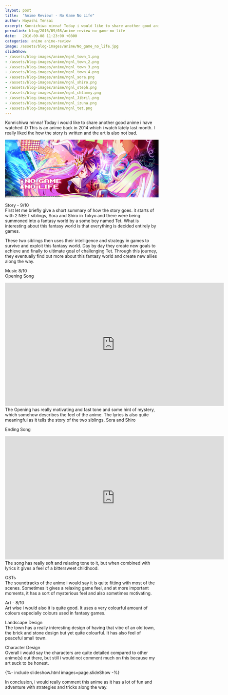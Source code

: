 ```yaml
---
layout: post
title:  "Anime Review! - No Game No Life"
author: Hayashi Tensai
excerpt: Konnichiwa minna! Today i would like to share another good anime i have watched :D This is an anime back in 2014 which i watch lately last month. I really liked the how the story is written and the art is also not bad.
permalink: blog/2016/09/08/anime-review-no-game-no-life
date:   2016-09-08 11:23:00 +0800
categories: anime anime-review
image: /assets/blog-images/anime/No_game_no_life.jpg
slideShow:
- /assets/blog-images/anime/ngnl_town_1.png
- /assets/blog-images/anime/ngnl_town_2.png
- /assets/blog-images/anime/ngnl_town_3.png
- /assets/blog-images/anime/ngnl_town_4.png
- /assets/blog-images/anime/ngnl_sora.png
- /assets/blog-images/anime/ngnl_shiro.png
- /assets/blog-images/anime/ngnl_steph.png
- /assets/blog-images/anime/ngnl_chlammy.png
- /assets/blog-images/anime/ngnl_Jibril.png
- /assets/blog-images/anime/ngnl_izuna.png
- /assets/blog-images/anime/ngnl_tet.png
---
```


Konnichiwa minna! Today i would like to share another good anime i have watched :D 
This is an anime back in 2014 which i watch lately last month. I really liked the how the story is written and the art is also not bad.

![NoGameNoLife_Poster](/assets/blog-images/anime/No_game_no_life.jpg)

Story - 9/10  
First let me briefly give a short summary of how the story goes. it starts of with 2 NEET siblings, Sora and Shiro in Tokyo and there were being summoned into a fantasy world by a some boy named Tet. What is interesting about this fantasy world is that everything is decided entirely by games.

These two siblings then uses their intelligence and strategy in games to survive and exploit this fantasy world. Day by day they create new goals to achieve and finally to ultimate goal of challenging Tet. Through this journey, they eventually find out more about this fantasy world and create new allies along the way.

Music  8/10  
Opening Song
<iframe width="718" height="404" src="https://www.youtube.com/embed/ooyXoo_Qk0Y" frameborder="0" allow="accelerometer; autoplay; encrypted-media; gyroscope; picture-in-picture" allowfullscreen></iframe>
The Opening has really motivating and fast tone and some hint of mystery, which somehow describes the feel of the anime. The lyrics is also quite meaningful as it tells the story of the two siblings, Sora and Shiro

Ending Song
<iframe width="718" height="404" src="https://www.youtube.com/embed/6kQzRm21N_g" frameborder="0" allow="accelerometer; autoplay; encrypted-media; gyroscope; picture-in-picture" allowfullscreen></iframe>
The song has really soft and relaxing tone to it, but when combined with lyrics it gives a feel of a bittersweet childhood.

OSTs  
The soundtracks of the anime i would say it is quite fitting with most of the scenes. Sometimes it gives a relaxing game feel, and at more important moments, it has a sort of mysterious feel and also sometimes motivating.

Art - 8/10  
Art wise i would also it is quite good. It uses a very colourful amount of colours especially colours used in fantasy games.

Landscape Design  
The town has a really interesting design of having that vibe of an old town, the brick and stone design but yet quite colourful. It has also feel of peaceful small town.

Character Design  
Overall i would say the characters are quite detailed compared to other anime(s) out there, but still i would not comment much on this because my art suck to be honest.

<div>{%- include slideshow.html images=page.slideShow -%}</div>

In conclusion, i would really comment this anime as it has a lot of fun and adventure with strategies and tricks along the way.